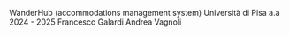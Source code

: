 WanderHub (accommodations management system)
Università di Pisa a.a 2024 - 2025 Francesco Galardi Andrea Vagnoli
